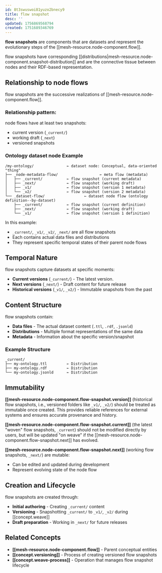 ```yaml
---
id: 8t3swuswoi81yuzo2bnecy9
title: flow snapshot
desc: ''
updated: 1756869568794
created: 1751689346769
---
```


**flow snapshots** are components that are datasets and represent the evolutionary steps of the [[mesh-resource.node-component.flow]].  

flow snapshots have corresponding [[distributions|mesh-resource.node-component.snapshot-distribution]] and are the connective tissue between nodes and their RDF-based representation.

## Relationship to node flows

flow snapshots are the successive realizations of [[mesh-resource.node-component.flow]].

### Relationship pattern:

node flows have at least two snapshots:

- current version (`_current/`)
- working draft (`_next`)
- versioned snapshots

### Ontology dataset node Example

```file
/my-ontology/               ← dataset node: Conceptual, data-oriented "thing"
├── _node-metadata-flow/                   ← meta flow (metadata)
│   ├── _current/           ← flow snapshot (current metadata)
│   ├── _next/              ← flow snapshot (working draft)
│   ├── _v1/                ← flow snapshot (version 1 metadata)
│   └── _v2/                ← flow snapshot (version 2 metadata)
└── _dataset-flow/                  ← dataset node flow (ontology definition--by-dataset)
    ├── _current/           ← flow snapshot (current definition)
    ├── _next/              ← flow snapshot (working draft)
    └── _v1/                ← flow snapshot (version 1 definition)
```

In this example:
- `_current/`, `_v1/`, `_v2/`, `_next/` are all flow snapshots
- Each contains actual data files and distributions
- They represent specific temporal states of their parent node flows

## Temporal Nature

flow snapshots capture datasets at specific moments:

- **Current versions** (`_current/`) - The latest version.
- **Next versions** (`_next/`) - Draft content for future release
- **Historical versions** (`_v1/`, `_v2/`) - Immutable snapshots from the past

## Content Structure

flow snapshots contain:
- **Data files** - The actual dataset content (`.ttl`, `.rdf`, `.jsonld`)
- **Distributions** - Multiple format representations of the same data
- **Metadata** - Information about the specific version/snapshot

### Example Structure
```file
_current/
├── my-ontology.ttl         ← Distribution
├── my-ontology.rdf         ← Distribution  
└── my-ontology.jsonld      ← Distribution
```

## Immutability

**[[mesh-resource.node-component.flow-snapshot.version]]** (historical flow snapshots, i.e., versioned folders like `_v1/`, `_v2/`) should be treated as immutable once created. This provides reliable references for external systems and ensures accurate provenance and history.

**[[mesh-resource.node-component.flow-snapshot.current]]** (the latest "woven" flow snapshots, `_current`) should not be modified directly by users, but will be updated "on weave" if the [[mesh-resource.node-component.flow-snapshot.next]] has evolved. 

**[[mesh-resource.node-component.flow-snapshot.next]]** (working flow snapshots, `_next/`) are mutable:
- Can be edited and updated during development
- Represent evolving state of the node flow

## Creation and Lifecycle

flow snapshots are created through:
- **Initial authoring** - Creating `_current/` content
- **Versioning** - Snapshotting `_current/` to `_v1/`, `_v2/` during [[concept.weave]]
- **Draft preparation** - Working in `_next/` for future releases

## Related Concepts

- **[[mesh-resource.node-component.flow]]** - Parent conceptual entities
- **[[concept.versioning]]** - Process of creating versioned flow snapshots
- **[[concept.weave-process]]** - Operation that manages flow snapshot lifecycle
